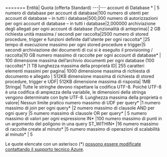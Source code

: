 =======
Entità| Quota (offerta Standard)
---|---
account di Database * | 5
 numero di database per account di database|100 
numero di utenti per account di database – in tutti i database|500,000 
numero di autorizzazioni per ogni account di database – in tutti i database|2,000000 
archiviazione degli allegati per ogni account di database (funzionalità di anteprima)| 2 GB 
richiesta unità massima / secondi per raccolta|2500 
numero di stored procedure, trigger e funzioni definite dall'utente per ogni raccolta* |25 tempo 
di esecuzione massimo per ogni stored procedure e trigger|5 secondi 
archiviazione dei documenti di cui si è eseguito il provisioning / raccolta|10 GB 
numero massimo di raccolte per ogni account di database* | 100 
dimensione massima dell’archivio documenti per ogni database (100 raccolte)* |1 TB 
lunghezza massima della proprietà ID| 255 
caratteri elementi massimi per pagina| 1000 
dimensione massima di richiesta di documento e allegato | 512KB 
dimensione massima di richiesta di stored procedure, trigger e UDF| 512KB 
dimensione massima di risposta| 1MB 
Stringa| Tutte le stringhe devono rispettare la codifica UTF-8. Poiché UTF-8 è una codifica di ampiezza della variabile, le dimensioni della stringa vengono determinate con byte UTF-8. 
Lunghezza massima della proprietà o valore| Nessun limite pratico 
numero massimo di UDF per query* |1 
numero massimo di join per ogni query* |2 
numero massimo di clausole AND per ogni query |5 
numero massimo di clausole OR per query* | 5 
numero massimo di valori per ogni espressione IN* |100 
numero massimo di punti in un argomento del poligono in una query ST\_WITHIN* |16 
numero massimo di raccolte create al minuto* |5 
numero massimo di operazioni di scalabilità al minuto* | 5

Le quote elencate con un asterisco (*) [possono essere modificate contattando il supporto tecnico Azure](../articles/documentdb/documentdb-increase-limits.md).

<!----HONumber=August15_HO7-->